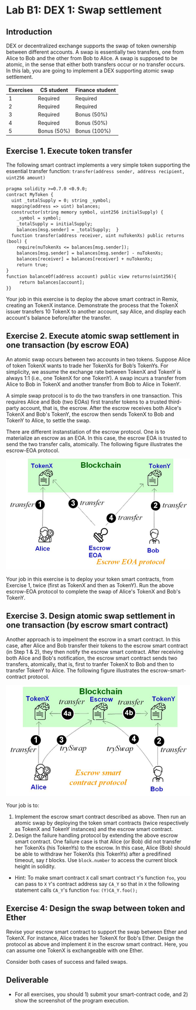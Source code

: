 Lab B1: DEX 1: Swap settlement
===

Introduction
---

DEX or decentralized exchange supports the swap of token ownership between different accounts. A swap is essentially two transfers, one from Alice to Bob and the other from Bob to Alice. A swap is supposed to be atomic, in the sense that either both transfers occur or no transfer occurs. In this lab, you are going to implement a DEX supporting atomic swap settlement.
 

| Exercises | CS student | Finance student
| --- | --- | --- |
|  1  | Required | Required |
|  2  | Required | Required |
|  3  | Required | Bonus (50%) |
|  4  | Required | Bonus (50%) |
|  5  | Bonus (50%) | Bonus (100%) |

Exercise 1. Execute token transfer 
---

The following smart contract implements a very simple token supporting the essential transfer function: `transfer(address sender, address recipient, uint256 amount)` 

```
pragma solidity >=0.7.0 <0.9.0; 
contract MyToken {  
  uint _totalSupply = 0; string _symbol;  
  mapping(address => uint) balances;  
  constructor(string memory symbol, uint256 initialSupply) {
    _symbol = symbol;
    _totalSupply = initialSupply;
    balances[msg.sender] = _totalSupply;  }  
  function transfer(address receiver, uint nuTokenXs) public returns (bool) {    
    require(nuTokenXs <= balances[msg.sender]);        
    balances[msg.sender] = balances[msg.sender] - nuTokenXs;    
    balances[receiver] = balances[receiver] + nuTokenXs;    
    return true;  
}
function balanceOf(address account) public view returns(uint256){
     return balances[account];
}}

```

Your job in this exercise is to deploy the above smart contract in Remix, creating an TokenX instance. Demonstrate the process that the TokenX issuer transfers 10 TokenX to another account, say Alice, and display each account's balance before/after the transfer.

Exercise 2. Execute atomic swap settlement in one transaction (by escrow EOA)
---

An atomic swap occurs between two accounts in two tokens. Suppose Alice of token TokenX wants to trade her TokenXs for Bob’s TokenYs. For simplicity, we assume the exchange rate between TokenX and TokenY is always 1:1 (i.e., one TokenX for one TokenY). A swap incurs a transfer from Alice to Bob in TokenX and another transfer from Bob to Alice in TokenY.

A simple swap protocol is to do the two transfers in one transaction. This requires Alice and Bob (two EOAs) first transfer tokens to a trusted third-party account, that is, the escrow. After the escrow receives both Alice's TokenX and Bob's TokenY, the escrow then sends TokenX to Bob and TokenY to Alice, to settle the swap. 

There are different instanstiation of the escrow protocol. One is to materialize an escrow as an EOA. In this case, the escrow EOA is trusted to send the two transfer calls, atomically. The following figure illustrates the escrow-EOA protocol.

![Contract design diagram](lab-escrow3-EOA.jpg)

Your job in this exercise is to deploy your token smart contracts, from Exercise 1, twice (first as TokenX and then as TokenY). Run the above escrow-EOA protocol to complete the swap of Alice's TokenX and Bob's TokenY. 

Exercise 3. Design atomic swap settlement in one transaction (by escrow smart contract)
---

Another approach is to impelment the escrow in a smart contract. In this case, after Alice and Bob transfer their tokens to the escrow smart contract (in Step 1 & 2), they then notify the escrow smart contract. After receiving both Alice and Bob's notification, the escrow smart contract sends two transfers, atomically, that is, first to tranfer TokenX to Bob and then to transfer TokenY to Alice. The following figure illustrates the escrow-smart-contract protocol.

![Contract design diagram](lab-escrow3.jpg)

Your job is to:

1. Implement the escrow smart contract described as above. Then run an atomic swap by deploying the token smart contracts (twice respectively as TokenX and TokenY instances) and the escrow smart contract.
2. Design the failure handling protocol by extending the above escrow smart contract. One failure case is that Alice (or Bob) did not transfer her TokenXs (his TokenYs) to the escrow. In this case, Alice (Bob) should be able to withdraw her TokenXs (his TokenYs) after a predifined timeout, say *t* blocks. Use `block.number` to access the current block height in solidity.

- Hint: To make smart contract `X` call smart contract `Y`'s function `foo`, you can pass to `X` `Y`'s contract address say `CA_Y` so that in `X` the following statement calls `CA_Y`'s function `foo`: `(Y)CA_Y.foo();` 

Exercise 4: Design the swap between token and Ether
---

Revise your escrow smart contract to support the swap between Ether and TokenX. For instance, Alice trades her TokenX for Bob's Ether. Design the protocol as above and implement it in the escrow smart contract. Here, you can assume one TokenX is exchangeable with one Ether.

Consider both cases of success and failed swaps.

Deliverable
---

- For all exercises, you should 1) submit your smart-contract code, and 2) show the screenshot of the program execution. 
